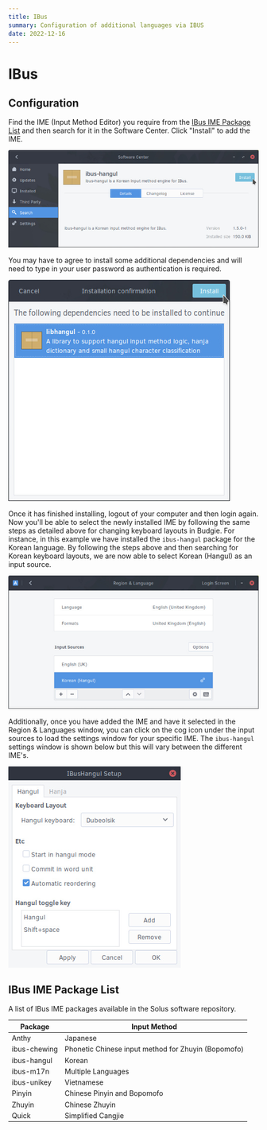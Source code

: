 ```yaml
---
title: IBus
summary: Configuration of additional languages via IBUS
date: 2022-12-16
---
```


# IBus

## Configuration

Find the IME (Input Method Editor) you require from the [IBus IME Package List](#ibus-ime-package-list) and then search for it in the Software Center. Click "Install" to add the IME.

![IBus IME Install](./ibus/ibus-ime-install.jpg)

You may have to agree to install some additional dependencies and will need to type in your user password as authentication is required.

![IBus IME Dependencies](./ibus/ibus-ime-dependencies.jpg)

Once it has finished installing, logout of your computer and then login again. Now you'll be able to select the newly installed IME by following the same steps as detailed above for changing keyboard layouts in Budgie. For instance, in this example we have installed the `ibus-hangul` package for the Korean language. By following the steps above and then searching for Korean keyboard layouts, we are now able to select Korean (Hangul) as an input source.

![IBus Region and Language](./ibus/ibus-region-and-languages.jpg)

Additionally, once you have added the IME and have it selected in the Region & Languages window, you can click on the cog icon under the input sources to load the settings window for your specific IME. The `ibus-hangul` settings window is shown below but this will vary between the different IME's.

![IBus IME Settings Example: Hangul](./ibus/ibus-ime-settings-hangul.jpg)

## IBus IME Package List

A list of IBus IME packages available in the Solus software repository.

| Package      | Input Method                                        |
| ------------ | --------------------------------------------------- |
| Anthy        | Japanese                                            |
| ibus-chewing | Phonetic Chinese input method for Zhuyin (Bopomofo) |
| ibus-hangul  | Korean                                              |
| ibus-m17n    | Multiple Languages                                  |
| ibus-unikey  | Vietnamese                                          |
| Pinyin       | Chinese Pinyin and Bopomofo                         |
| Zhuyin       | Chinese Zhuyin                                      |
| Quick        | Simplified Cangjie                                  |
